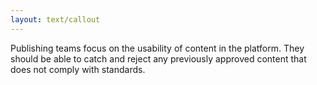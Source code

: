 ```yaml
---
layout: text/callout
---
```

Publishing teams focus on the usability of content in the platform. They should be able to catch and reject any previously approved content that does not comply with standards.
